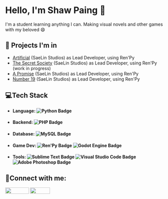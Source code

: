 # Hello, I'm Shaw Paing :monocle_face:
I'm a student learning anything I can. Making visual novels and other games with my beloved :smile:
## 💼 Projects I'm in
* <a href="https://saelinstudios.itch.io/artificial" target="blank">Artificial</a> (SaeLin Studios) as Lead Developer, using Ren'Py
* <a href="https://saelinstudios.itch.io/the-secret-society" target="blank">The Secret Society</a> (SaeLin Studios) as Lead Developer, using Ren'Py (work in progress)
* <a href="https://saelinstudios.itch.io/a-promise" target="blank">A Promise</a> (SaeLin Studios) as Lead Developer, using Ren'Py
* <a href="https://saelinstudios.itch.io/number-19" target="blank">Number 19</a> (SaeLin Studios) as Lead Developer, using Ren'Py

## 💻Tech Stack <br>
* #### Language: ![Python Badge](https://img.shields.io/badge/Python-3776AB?logo=python&logoColor=fff&style=flat)
* #### Backend: ![PHP Badge](https://img.shields.io/badge/PHP-777BB4?logo=php&logoColor=fff&style=flat)
* #### Database: ![MySQL Badge](https://img.shields.io/badge/MySQL-4479A1?logo=mysql&logoColor=fff&style=flat)
* #### Game Dev: ![Ren'Py Badge](https://img.shields.io/badge/Ren'Py-FF7F7F?logo=renpy&logoColor=fff&style=flat) ![Godot Engine Badge](https://img.shields.io/badge/Godot%20Engine-478CBF?logo=godotengine&logoColor=fff&style=flat)
* #### Tools: ![Sublime Text Badge](https://img.shields.io/badge/Sublime%20Text-FF9800?logo=sublimetext&logoColor=fff&style=flat) ![Visual Studio Code Badge](https://img.shields.io/badge/Visual%20Studio%20Code-007ACC?logo=visualstudiocode&logoColor=fff&style=flat) ![Adobe Photoshop Badge](https://img.shields.io/badge/Adobe%20Photoshop-31A8FF?logo=adobephotoshop&logoColor=fff&style=flat)

## 🤝Connect with me:
<a href="https://www.linkedin.com/in/shawpaing/" target="blank"><img align="center" src="https://img.shields.io/badge/LinkedIn-0A66C2?logo=linkedin&logoColor=fff&style=flat" width="75" height="20"/></a>
<a href="https://saelinstudios.itch.io/" target="blank"><img align="center" src="https://img.shields.io/badge/Itch.io-FA5C5C?logo=itchdotio&logoColor=fff&style=flat" width="63" height="20"/></a>

